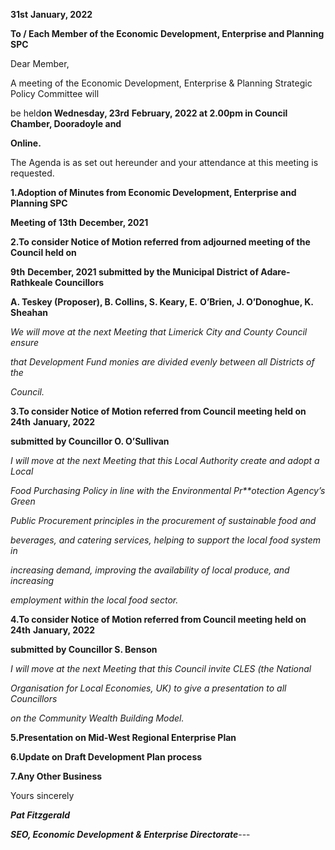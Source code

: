 **31st** **January, 2022**

**To / Each Member of the Economic Development, Enterprise and Planning SPC**

Dear Member,

A meeting of the Economic Development, Enterprise & Planning Strategic Policy Committee will

be held**on Wednesday, 23rd** **February, 2022 at 2.00pm in Council Chamber, Dooradoyle and**

**Online.**

The Agenda is as set out hereunder and your attendance at this meeting is requested.

**1.Adoption of Minutes from Economic Development, Enterprise and Planning SPC**

**Meeting of 13th** **December, 2021**

**2.To consider Notice of Motion referred from adjourned meeting of the Council held on**

**9th** **December, 2021 submitted by the Municipal District of Adare-Rathkeale Councillors**

**A. Teskey (Proposer), B. Collins, S. Keary, E.** **O’Brien, J. O’Donoghue, K. Sheahan**

*We will move at the next Meeting that Limerick City and County Council ensure*

*that Development Fund monies are divided evenly between all Districts of the*

*Council.*

**3.To consider Notice of Motion referred from Council meeting held on 24th** **January, 2022**

**submitted by Councillor O. O’Sullivan**

*I will move at the next Meeting that this Local Authority create and adopt a Local*

*Food Purchasing Policy in line with the Environmental Pr**otection Agency’s Green*

*Public Procurement principles in the procurement of sustainable food and*

*beverages, and catering services, helping to support the local food system in*

*increasing demand, improving the availability of local produce, and increasing*

*employment within the local food sector.*

**4.To consider Notice of Motion referred from Council meeting held on 24th** **January, 2022**

**submitted by Councillor S. Benson**

*I will move at the next Meeting that this Council invite CLES (the National*

*Organisation for Local Economies, UK) to give a presentation to all Councillors*

*on the Community Wealth Building Model.*

**5.Presentation on Mid-West Regional Enterprise Plan**

**6.Update on Draft Development Plan process**

**7.Any Other Business**

Yours sincerely

***Pat Fitzgerald***

***SEO, Economic Development & Enterprise Directorate***---
